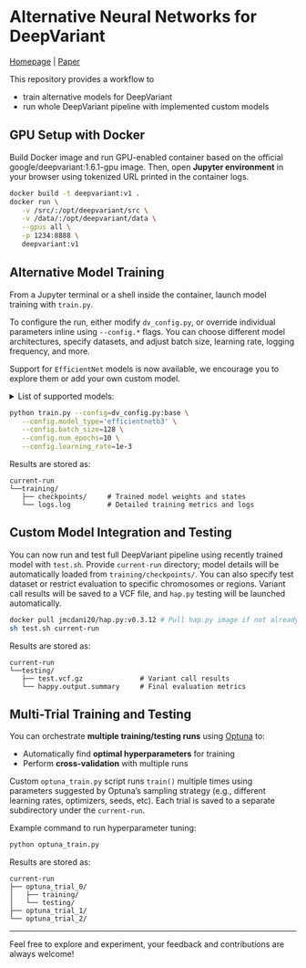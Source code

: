 # Alternative Neural Networks for DeepVariant
[Homepage](https://agurianova.github.io/deepvariant-alternative-models/) | [Paper]()

This repository provides a workflow to 
- train alternative models for DeepVariant
- run whole DeepVariant pipeline with implemented custom models

## GPU Setup with Docker

Build Docker image and run GPU-enabled container based on the official google/deepvariant:1.6.1-gpu image. Then, open **Jupyter environment** in your browser using tokenized URL printed in the container logs.

```bash
docker build -t deepvariant:v1 .
docker run \
   -v /src/:/opt/deepvariant/src \
   -v /data/:/opt/deepvariant/data \
   --gpus all \
   -p 1234:8888 \
   deepvariant:v1
```

## Alternative Model Training

From a Jupyter terminal or a shell inside the container, launch model training with `train.py`.

To configure the run, either modify `dv_config.py`, or override individual parameters inline using `--config.*` flags. You can choose different model architectures, specify datasets, and adjust batch size, learning rate, logging frequency, and more.

Support for `EfficientNet` models is now available, we encourage you to explore them or add your own custom model.
<details>
<summary>List of supported models:</summary>

| Model           | model_type           |
|-----------------|---------------------|
| EfficientNet-B0  | 'efficientnetb0'    |
| EfficientNet-B1  | 'efficientnetb1'    |
| EfficientNet-B2  | 'efficientnetb2'    |
| EfficientNet-B3  | 'efficientnetb3'    |
| EfficientNet-B4  | 'efficientnetb4'    |
| EfficientNet-B5  | 'efficientnetb5'    |
| EfficientNet-B6  | 'efficientnetb6'    |
| EfficientNet-B7  | 'efficientnetb7'    |

</details>

```bash
python train.py --config=dv_config.py:base \
   --config.model_type='efficientnetb3' \
   --config.batch_size=128 \
   --config.num_epochs=10 \
   --config.learning_rate=1e-3
```
Results are stored as:

```
current-run
└──training/
   ├── checkpoints/     # Trained model weights and states
   └── logs.log         # Detailed training metrics and logs
```

## Custom Model Integration and Testing

You can now run and test full DeepVariant pipeline using recently trained model with `test.sh`. Provide `current-run` directory; model details will be automatically loaded from `training/checkpoints/`. 
You can also specify test dataset or restrict evaluation to specific chromosomes or regions. Variant call results will be saved to a VCF file, and `hap.py` testing will be launched automatically. 

```bash
docker pull jmcdani20/hap.py:v0.3.12 # Pull hap.py image if not already available
sh test.sh current-run
```

Results are stored as:

```
current-run
└──testing/
   ├── test.vcf.gz              # Variant call results
   └── happy.output.summary     # Final evaluation metrics
```

## Multi-Trial Training and Testing

You can orchestrate **multiple training/testing runs** using [Optuna](https://optuna.org/) to:
- Automatically find **optimal hyperparameters** for training
- Perform **cross-validation** with multiple runs

Custom `optuna_train.py` script runs `train()` multiple times using parameters suggested by Optuna’s sampling strategy (e.g., different learning rates, optimizers, seeds, etc). Each trial is saved to a separate subdirectory under the `current-run`.

Example command to run hyperparameter tuning:
```bash
python optuna_train.py
```
Results are stored as:
```
current-run
├── optuna_trial_0/
│   ├── training/
│   └── testing/
├── optuna_trial_1/
└── optuna_trial_2/
```   
----
Feel free to explore and experiment, your feedback and contributions are always welcome!